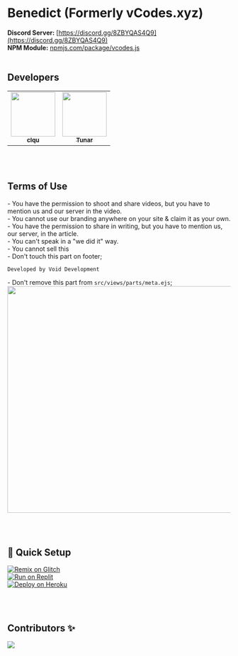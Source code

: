 # Benedict (Formerly vCodes.xyz)

**Discord Server:** [https://discord.gg/8ZBYQAS4Q9](https://discord.gg/8ZBYQAS4Q9)<br>
**NPM Module:** [npmjs.com/package/vcodes.js](https://www.npmjs.com/package/vcodes.js)<br>
<br>

## Developers

<table>
   <tr>
      <td align="center"><a href="https://github.com/clqu">
        <img src="https://github.com/clqu.png?size=100" width="100px;" alt=""/>
        <br />
        <sub><b>clqu</b></sub></a><br />
     </td>
      <td align="center"><a href="https://github.com/tunardev">
        <img src="https://github.com/tunardev.png?size=100" width="100px;" alt=""/>
        <br />
        <sub><b>Tunar</b></sub></a><br />
     </td>
   </tr>
</table>

<br><br>

## Terms of Use

<a>- You have the permission to shoot and share videos, but you have to mention us and our server in the video.</a><br>
<a>- You cannot use our branding anywhere on your site & claim it as your own.</a><br>
<a>- You have the permission to share in writing, but you have to mention us, our server, in the article.</a><br>
<a>- You can't speak in a "we did it" way.</a><br>
<a>- You cannot sell this</a><br>
<a>- Don't touch this part on footer;</a><br>

```
Developed by Void Development
```

<a>- Don't remove this part from `src/views/parts/meta.ejs`;</a><br>
<img width="512" src="https://i.postimg.cc/6Qr2Vg5x/image-2022-01-27-172642.png">

<br><br>

## 💨 Quick Setup

[![Remix on Glitch](https://cdn.glitch.com/2703baf2-b643-4da7-ab91-7ee2a2d00b5b%2Fremix-button.svg)](https://glitch.com/edit/#!/import/github/vcodes-xyz/benedict)<br>
[![Run on Replit](https://repl.it/badge/github/vcodes-xyz/bot-list)](https://repl.it/github/vcodes-xyz/benedict)<br>
[![Deploy on Heroku](https://www.herokucdn.com/deploy/button.svg)](https://heroku.com/deploy?template=https://github.com/vcodes-xyz/benedict)

<br><br>

## Contributors ✨

<a href="https://github.com/vcodes-xyz/benedict/graphs/contributors">
  <img src="https://contrib.rocks/image?repo=vcodes-xyz/benedict"/>
</a>
